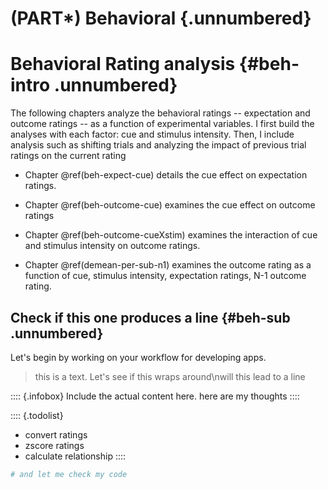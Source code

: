 # (PART\*) Behavioral {.unnumbered}

# Behavioral Rating analysis {#beh-intro .unnumbered}

The following chapters analyze the behavioral ratings -- expectation and outcome ratings -- as a function of experimental variables. I first build the analyses with each factor: cue and stimulus intensity. Then, I include analysis such as shifting trials and analyzing the impact of previous trial ratings on the current rating

- Chapter \@ref(beh-expect-cue) details the cue effect on expectation ratings.

- Chapter \@ref(beh-outcome-cue) examines the cue effect on outcome ratings

- Chapter \@ref(beh-outcome-cueXstim) examines the interaction of cue and stimulus intensity on outcome ratings.

- Chapter \@ref(demean-per-sub-n1) examines the outcome rating as a function of cue, stimulus intensity, expectation ratings, N-1 outcome rating.

## Check if this one produces a line {#beh-sub .unnumbered}

Let's begin by working on your workflow for developing apps.

> this is a text. Let's see if this wraps around\nwill this lead to a line

:::: {.infobox}
Include the actual content here. here are my thoughts
::::

:::: {.todolist}
- convert ratings
- zscore ratings
- calculate relationship
::::


```r
# and let me check my code
```
